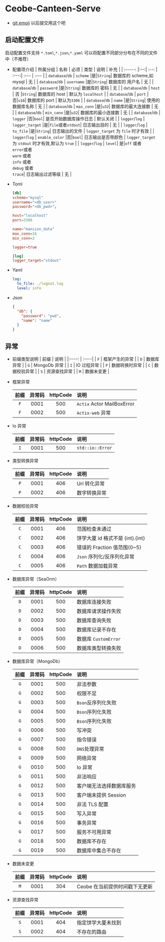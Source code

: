 # Ceobe-Canteen-Serve

- [git emoji](https://gitmoji.dev/) 以后提交用这个吧

## 启动配置文件

启动配置文件支持 `*.toml`,`*.json`,`*.yaml` 可以将配置不同部分分布在不同的文件中（不推荐）

- 配置项介绍
  | 所属分组 | 名称 | 必须 | 类型 | 说明 | 补充 |
  | :-----: |:--:| :--: | :---:| :--- | :--- |
  | `database`/`db` | `scheme` |是|`String`| 数据库的 scheme,如 mysql | 无 |
  | `database`/`db` | `username` |是|`String`| 数据库的 用户名 | 无 |
  | `database`/`db` | `password` |是|`String`| 数据库的 密码 | 无 |
  | `database`/`db` | `host` | 否 |`String`| 数据库的 host | 默认为 `localhost` |
  | `database`/`db` | `port` |否|`u16`| 数据库的 port | 默认为`3306` |
  | `database`/`db` | `name` |是|`String`| 使用的数据库名称 | 无 |
  | `database`/`db` | `max_conn` |是|`u32`| 数据库的最大连接数 | 无 |
  | `database`/`db` | `min_conn` |是|`u32`| 数据库的最小连接数 | 无 |
  | `database`/`db` | `logger` |否|`bool`| 是否开始数据库操作日志 | 默认关闭 |
  | `logger`/`log` | `logger_target` |是|`file`或者`stdout`| 日志输出目的 | 无 |
  | `logger`/`log` | `to_file` |是|`String`| 日志输出的文件 | `logger_target` 为 `file` 时才有效 |
  | `logger`/`log` | `enable_color` |否|`bool`| 日志输出是否带颜色 | `logger_target` 为 `stdout` 时才有效,默认为 `true` |
  | `logger`/`log` | `level`| 是|`off` 或者</br>`error`或者</br>`warm` 或者</br>`info` 或者</br>`debug` 或者</br>`trace`| 日志输出过滤等级 | 无 |

- Toml

  ```toml
  [db]
  scheme="mysql"
  username="<db_user>"
  password="<db_pwd>",

  host="localhost"
  port=3306

  name="mansion_data"
  max_conn=16
  min_conn=2

  logger=true

  [log]
  logger_target="stdout"
  ```

- Yaml

  ```yaml
  log:
    to_file: ./logout.log
    level: info
  ```

- Json

  ```json
  {
    "db": {
      "password": "pwd",
      "name": "name"
    }
  }
  ```

## 异常

- 前缀类型说明
  | 前缀 | 说明 |
  |:----: | :----|
  | `F` | 框架产生的异常 |
  | `D` | 数据库异常 |
  | `G` | MongoDb 异常 |
  | `I` | IO 过程异常 |
  | `P` | 数据转换时异常 |
  | `C` | 数据校验异常 |
  | `S` | 资源查找异常 |
  | `M` | 数据未变更 |

- 框架异常

  | 前缀 | 异常码 | httpCode | 说明                       |
  | :--: | :----: | :------: | :------------------------- |
  | `F`  |  0001  |   500    | `Actix` Actor MailBoxError |
  | `F`  |  0002  |   500    | `Actix-web` 异常           |

- Io 异常

  | 前缀 | 异常码 | httpCode | 说明             |
  | :--: | :----: | :------: | :--------------- |
  | `I`  |  0001  |   500    | `std::io::Error` |

- 类型转换异常

  | 前缀 | 异常码 | httpCode | 说明         |
  | :--: | :----: | :------: | :----------- |
  | `P`  |  0001  |   406    | Url 转化异常 |
  | `P`  |  0002  |   406    | 数字转换异常 |

- 数据校验异常

  | 前缀 | 异常码 | httpCode | 说明                             |
  | :--: | :----: | :------: | :------------------------------- |
  | `C`  |  0001  |   406    | 范围检查未通过                   |
  | `C`  |  0002  |   406    | 饼学大厦 id 格式不是 {int}.{int} |
  | `C`  |  0003  |   406    | 错误的 Fraction 值范围(0~5)      |
  | `C`  |  0004  |   406    | `Json` 序列化/反序列化异常       |
  | `C`  |  0005  |   406    | `Path` 数据加载异常              |

- 数据库异常（SeaOrm）

  | 前缀 | 异常码 | httpCode | 说明                 |
  | :--: | :----: | :------: | :------------------- |
  | `D`  |  0001  |   500    | 数据库连接失败       |
  | `D`  |  0002  |   500    | 数据库请求操作失败   |
  | `D`  |  0003  |   500    | 数据库查询失败       |
  | `D`  |  0004  |   500    | 数据库记录不存在     |
  | `D`  |  0005  |   500    | 数据库 `CustomError` |
  | `D`  |  0006  |   500    | 数据库类型转换失败   |

- 数据库异常（MongoDb）

  | 前缀 | 异常码 | httpCode | 说明                     |
  | :--: | :----: | :------: | :----------------------- |
  | `G`  |  0001  |   500    | 非法参数                 |
  | `G`  |  0002  |   500    | 权限不足                 |
  | `G`  |  0003  |   500    | `Bson`反序列化失败       |
  | `G`  |  0004  |   500    | `Bson`序列化失败         |
  | `G`  |  0005  |   500    | `Bson`序列化失败         |
  | `G`  |  0006  |   500    | 写冲突                   |
  | `G`  |  0007  |   500    | 指令错误                 |
  | `G`  |  0008  |   500    | `DNS`处理异常            |
  | `G`  |  0009  |   500    | 网络异常                 |
  | `G`  |  0010  |   500    | Io 异常                  |
  | `G`  |  0011  |   500    | 非法响应                 |
  | `G`  |  0012  |   500    | 客户端无法选择数据库服务 |
  | `G`  |  0013  |   500    | 客户端未提供 Session     |
  | `G`  |  0014  |   500    | 非法 TLS 配置            |
  | `G`  |  0015  |   500    | 写入异常                 |
  | `G`  |  0016  |   500    | 事务异常                 |
  | `G`  |  0017  |   500    | 服务不可用异常           |
  | `G`  |  0018  |   500    | 数据库不存在             |
  | `G`  |  0019  |   500    | 数据库中集合不存在       |

- 数据未变更

  | 前缀 | 异常码 | httpCode | 说明                           |
  | :--: | :----: | :------: | :----------------------------- |
  | `M`  |  0001  |   304    | Ceobe 在当前提供时间戳下无更新 |

- 资源查找异常

  | 前缀 | 异常码 | httpCode | 说明               |
  | :--: | :----: | :------: | :----------------- |
  | `S`  |  0001  |   404    | 指定饼学大厦未找到 |
  | `S`  |  0002  |   404    | 不存在的路由       |
